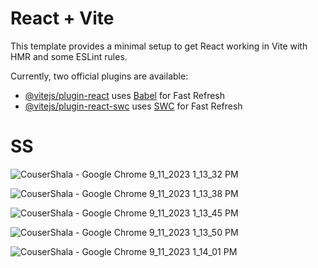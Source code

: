 # React + Vite

This template provides a minimal setup to get React working in Vite with HMR and some ESLint rules.

Currently, two official plugins are available:

- [@vitejs/plugin-react](https://github.com/vitejs/vite-plugin-react/blob/main/packages/plugin-react/README.md) uses [Babel](https://babeljs.io/) for Fast Refresh
- [@vitejs/plugin-react-swc](https://github.com/vitejs/vite-plugin-react-swc) uses [SWC](https://swc.rs/) for Fast Refresh


# SS
![CouserShala - Google Chrome 9_11_2023 1_13_32 PM](https://github.com/Mayukhy/EducationLandingPage/assets/107027766/bf2cd8b4-89b5-4a50-b207-00baa5f53a1f)

![CouserShala - Google Chrome 9_11_2023 1_13_38 PM](https://github.com/Mayukhy/EducationLandingPage/assets/107027766/3ebf7414-5c40-4822-b4eb-1fc07a5502e7)

![CouserShala - Google Chrome 9_11_2023 1_13_45 PM](https://github.com/Mayukhy/EducationLandingPage/assets/107027766/8e5ea2b0-876e-455a-adde-4d0b2da2da4c)

![CouserShala - Google Chrome 9_11_2023 1_13_50 PM](https://github.com/Mayukhy/EducationLandingPage/assets/107027766/c0e355e6-1ef3-45c9-a533-0ce44c0d9f88)

![CouserShala - Google Chrome 9_11_2023 1_14_01 PM](https://github.com/Mayukhy/EducationLandingPage/assets/107027766/d5010718-9a70-418d-9078-72f033d41354)
